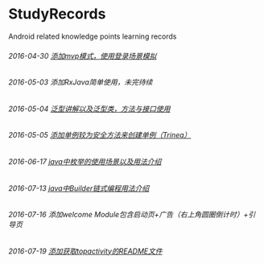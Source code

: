 # StudyRecords
Android related knowledge points learning records
###### 2016-04-30 [添加mvp模式，使用登录场景模拟](http://blog.csdn.net/lmj623565791/article/details/46596109)
###### 2016-05-03 添加RxJava简单使用，未完待续
###### 2016-05-04 [泛型讲解以及泛型类，方法与接口使用](https://github.com/ZQiang94/StudyRecords/blob/master/other/src/main/java/com/other/generic/read.md)
###### 2016-05-05 [添加单例较为安全方法来创建单例（Trinea）](https://github.com/ZQiang94/StudyRecords/blob/master/other%2Fsrc%2Fmain%2Fjava%2Fcom%2Fother%2Fsingleton%2Freadme.md)
###### 2016-06-17 [java中枚举的使用场景以及用法介绍](https://github.com/ZQiang94/StudyRecords/blob/master/other/src/main/java/com/other/e/README.md)
###### 2016-07-13 [java中Builder链式编程用法介绍](https://github.com/ZQiang94/StudyRecords/blob/master/other/src/main/java/com/other/builder/README.md)
###### 2016-07-16 添加welcome Module包含启动页+广告（右上角圆圈倒计时）+引导页
###### 2016-07-19 [添加获取topactivity的README文件](https://github.com/ZQiang94/StudyRecords/blob/master/other/src/main/java/com/other/%E8%8E%B7%E5%8F%96%E6%A0%88%E9%A1%B6ActivityName.md)
